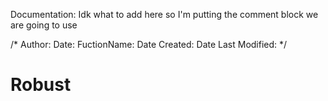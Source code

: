 Documentation:
Idk what to add here so I'm putting the comment block we are going to use 

/*
Author:
Date:
FuctionName:
Date Created:
Date Last Modified:
*/
# Robust
